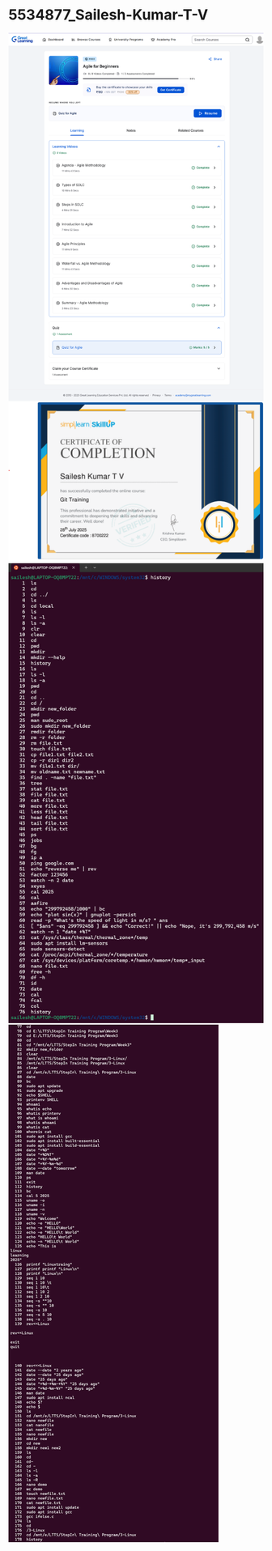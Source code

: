 # 5534877_Sailesh-Kumar-T-V

![alt text](SDLC/GreatLearning.png)
![alt text](GIT/Git.png)
![alt text](LINUX/day1.png)
![alt text](LINUX/day2.png)